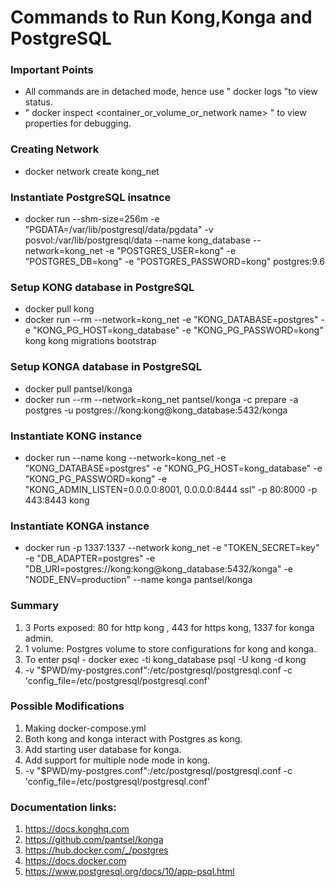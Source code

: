 # Commands to Run Kong,Konga and PostgreSQL

### Important Points
* All commands are in detached mode, hence use " docker logs <container name> "to view status.
* " docker inspect <container_or_volume_or_network name> " to view properties for debugging.

### Creating Network
* docker network create kong_net

### Instantiate PostgreSQL insatnce
* docker run --shm-size=256m -e "PGDATA=/var/lib/postgresql/data/pgdata" -v posvol:/var/lib/postgresql/data --name kong_database --network=kong_net -e "POSTGRES_USER=kong" -e "POSTGRES_DB=kong" -e "POSTGRES_PASSWORD=kong" postgres:9.6

### Setup KONG database in PostgreSQL
* docker pull kong
* docker run --rm --network=kong_net -e "KONG_DATABASE=postgres" -e "KONG_PG_HOST=kong_database" -e "KONG_PG_PASSWORD=kong" kong kong migrations bootstrap

### Setup KONGA database in PostgreSQL
* docker pull pantsel/konga
* docker run --rm --network=kong_net pantsel/konga -c prepare -a postgres -u postgres://kong:kong@kong_database:5432/konga

### Instantiate KONG instance
* docker run --name kong --network=kong_net -e "KONG_DATABASE=postgres" -e "KONG_PG_HOST=kong_database" -e "KONG_PG_PASSWORD=kong" -e "KONG_ADMIN_LISTEN=0.0.0.0:8001, 0.0.0.0:8444 ssl" -p 80:8000 -p 443:8443 kong

### Instantiate KONGA instance
* docker run -p 1337:1337 --network kong_net -e "TOKEN_SECRET=key" -e "DB_ADAPTER=postgres" -e "DB_URI=postgres://kong:kong@kong_database:5432/konga" -e "NODE_ENV=production" --name konga pantsel/konga

### Summary
1. 3 Ports exposed: 80 for http kong , 443 for https kong, 1337 for konga admin.
2. 1 volume: Postgres volume to store configurations for kong and konga.
3. To enter psql - docker exec -ti kong_database psql -U kong -d kong
4. -v "$PWD/my-postgres.conf":/etc/postgresql/postgresql.conf -c 'config_file=/etc/postgresql/postgresql.conf'

### Possible Modifications
1. Making docker-compose.yml
2. Both kong and konga interact with Postgres as kong.
3. Add starting user database for konga.
4. Add support for multiple node mode in kong.
5. -v "$PWD/my-postgres.conf":/etc/postgresql/postgresql.conf -c 'config_file=/etc/postgresql/postgresql.conf'

### Documentation links:
1. https://docs.konghq.com
2. https://github.com/pantsel/konga
3. https://hub.docker.com/_/postgres
4. https://docs.docker.com
5. https://www.postgresql.org/docs/10/app-psql.html
